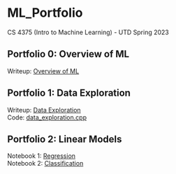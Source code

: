 # ML_Portfolio
CS 4375 (Intro to Machine Learning) - UTD Spring 2023

## Portfolio 0: Overview of ML
Writeup: [Overview of ML](Overview_of_ML.pdf)

## Portfolio 1: Data Exploration
Writeup: [Data Exploration](Data_Exploration.pdf)\
Code: [data_exploration.cpp](data_exploration.cpp)

## Portfolio 2: Linear Models
Notebook 1: [Regression](Regression.pdf)\
Notebook 2: [Classification](Classification.pdf)
